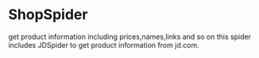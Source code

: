 # ShopSpider
get product information including prices,names,links and so on
this spider includes JDSpider to get product information from jd.com.

